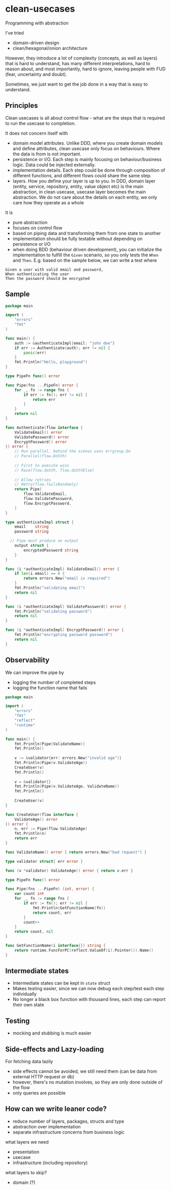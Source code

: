# clean-usecases
Programming with abstraction

I've tried 

- domain-driven design
- clean/hexagonal/onion architecture

However, they introduce a lot of complexity (concepts, as well as layers) that is hard to understand, has many different interpretations, hard to reason about, and most importantly, hard to ignore, leaving people with FUD (fear, uncertainty and doubt).

Sometimes, we just want to get the job done in a way that is easy to understand.


## Principles

Clean usecases is all about control flow - what are the steps that is required to run the usecase to completion.

It does not concern itself with
- domain model attributes. Unlike DDD, where you create domain models and define attributes, clean usecase only focus on behaviours. Where the data is from is not important.
- persistence or I/O. Each step is mainly focusing on behaviour/business logic. Data could be injected externally.
- implementation details. Each step could be done through composition of different functions, and different flows could share the same step.
- layers. How you define your layer is up to you. In DDD, domain layer (entity, service, repository, entity, value object etc) is the main abstraction, in clean usecase, usecase layer becomes the main abstraction. We do not care about the details on each entity, we only care how they operate as a whole


It is
- pure abstraction
- focuses on control flow
- based on piping data and transforming them from one state to another
- implementation should be fully testable without depending on persistence or I/O
- when doing BDD (behaviour driven development), you can initialize the implementation to fulfill the `Given` scenario, so you only tests the `When` and `Then`. E.g. based on the sample below, we can write a test where 

```
Given a user with valid email and password, 
When authenticating the user
Then the password should be encrypted
```

## Sample

```go
package main

import (
	"errors"
	"fmt"
)

func main() {
	auth := &authenticateImpl{email: "john doe"}
	if err := Authenticate(auth); err != nil {
		panic(err)
	}
	fmt.Println("Hello, playground")
}

type PipeFn func() error

func Pipe(fns ...PipeFn) error {
	for _, fn := range fns {
		if err := fn(); err != nil {
			return err
		}
	}
	return nil
}

func Authenticate(flow interface {
	ValidateEmail() error
	ValidatePassword() error
	EncryptPassword() error
}) error {
	// Run parallel, behind the scenes uses errgroup.Do
	// Parallel(flow.DoSth)
	
	// First to execute wins
	// Race(flow.doSth, flow.doSthElse)
	
	// Allow retries 
	// Retry(flow.failsRandomly)
	return Pipe(
		flow.ValidateEmail,
		flow.ValidatePassword,
		flow.EncryptPassword,
	)
}

type authenticateImpl struct {
	email    string
	password string

  // Pipe must produce an output
	output struct {
		encryptedPassword string
	}
}

func (i *authenticateImpl) ValidateEmail() error {
	if len(i.email) == 0 {
		return errors.New("email is required")
	}
	fmt.Println("validating email")
	return nil
}

func (i *authenticateImpl) ValidatePassword() error {
	fmt.Println("validating password")
	return nil
}

func (i *authenticateImpl) EncryptPassword() error {
	fmt.Println("encrypting password password")
	return nil
}
```

## Observability

We can improve the pipe by 
- logging the number of completed steps
- logging the function name that fails

```go
package main

import (
	"errors"
	"fmt"
	"reflect"
	"runtime"
)

func main() {
	fmt.Println(Pipe(ValidateName))
	fmt.Println()
	
	v := &validator{err: errors.New("invalid age")}
	fmt.Println(Pipe(v.ValidateAge))
	CreateUser(v)
	fmt.Println()
	
	v = &validator{}
	fmt.Println(Pipe(v.ValidateAge, ValidateName))
	fmt.Println()
	
	CreateUser(v)
}

func CreateUser(flow interface {
	ValidateAge() error
}) error {
	n, err := Pipe(flow.ValidateAge)
	fmt.Println(n)
	return err
}

func ValidateName() error { return errors.New("bad request") }

type validator struct{ err error }

func (v *validator) ValidateAge() error { return v.err }

type PipeFn func() error

func Pipe(fns ...PipeFn) (int, error) {
	var count int
	for _, fn := range fns {
		if err := fn(); err != nil {
			fmt.Println(GetFunctionName(fn))
			return count, err
		}
		count++
	}
	return count, nil
}

func GetFunctionName(i interface{}) string {
	return runtime.FuncForPC(reflect.ValueOf(i).Pointer()).Name()
}
```

## Intermediate states

- Intermediate states can be kept in `state` struct
- Makes testing easier, since we can now debug each step/test each step individually
- No longer a black box function with thousand lines, each step can report their own state

## Testing

- mocking and stubbing is much easier

## Side-effects and Lazy-loading

For fetching data lazily
- side effects cannot be avoided, we still need them (can be data from external HTTP request or db)
- however, there's no mutation involves, so they are only done outside of the flow
- only queries are possible


## How can we write leaner code?

- reduce number of layers, packages, structs and type
- abstraction over implementation
- separate infrastructure concerns from business logic

what layers we need
- presentation
- usecase
- infrastructure (including repository)


what layers to skip?
- domain (?)

